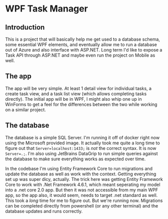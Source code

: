 # WPF Task Manager

## Introduction

This is a project that will basically help me get used to a database schema, some essential WPF elements, and eventually allow me to run a database out of Azure and also interface with ASP.NET. Long term I'd like to expose a Task API through ASP.NET and maybe even run the project on Mobile as well.

## The app

The app will be very simple. At least 1 detail view for individual tasks, a create task view, and a task list view (which allows completing tasks directly). The initial app will be in WPF, I might also whip one up in WinForms to get a feel for the differences between the two while working on a similar project.

## The database

The database is a simple SQL Server. I'm running it off of docker right now using the Microsoft provided image. It actually took me quite a long time to figure out that `Server=localhost:1433;` is *not* the correct syntax. It is now `Server=.;`. I'm also using JetBrains DataGrip to run simple queries against the database to make sure everything works as expected over time.

In the codebase I'm using Entity Framework Core to run migrations and update the database as well as work with the context. Getting everything set up was super dicy, actually. The trick here was getting Entity Framework Core to work with .Net Framework 4.6.1, which meant seperating my model into a .net core 2.0 app. But then it was not accessible from my main WPF app, so the app also, it would seem, needs to target .net standard as well. This took a *long* time for me to figure out. But we're running now. Migrations can be completed directly from powershell (or any other terminal) and the database updates and runs correctly.